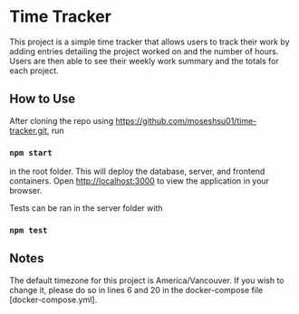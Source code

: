 # Time Tracker

This project is a simple time tracker that allows users to track their work by adding entries detailing the project worked on and the number of hours. Users are then able to see their weekly work summary and the totals for each project.

## How to Use

After cloning the repo using https://github.com/moseshsu01/time-tracker.git, run

### `npm start`

in the root folder. This will deploy the database, server, and frontend containers.
Open [http://localhost:3000](http://localhost:3000) to view the application in your browser.

Tests can be ran in the server folder with

### `npm test`


## Notes

The default timezone for this project is America/Vancouver. If you wish to change it, please do so in lines 6 and 20 in the docker-compose file [docker-compose.yml].
